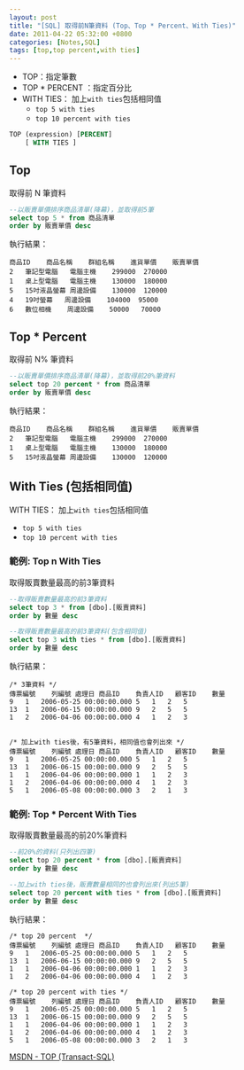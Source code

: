 ```yaml
---
layout: post
title: "[SQL] 取得前N筆資料 (Top、Top * Percent、With Ties)"
date: 2011-04-22 05:32:00 +0800
categories: [Notes,SQL]
tags: [top,top percent,with ties]
---
```


- TOP：指定筆數
- TOP * PERCENT ：指定百分比
- WITH TIES： 加上`with ties`包括相同值
    - `top 5 with ties`
    - `top 10 percent with ties`

```sql
TOP (expression) [PERCENT]  
    [ WITH TIES ]  
```

## Top
取得前 N 筆資料

```sql
--以販賣單價排序商品清單(降幕)，並取得前5筆
select top 5 * from 商品清單
order by 販賣單價 desc
```

執行結果：
```
商品ID	商品名稱	群組名稱	進貨單價	販賣單價
2	筆記型電腦	電腦主機	299000	270000
1	桌上型電腦	電腦主機	130000	180000
5	15吋液晶螢幕	周邊設備	130000	120000
4	19吋螢幕	周邊設備	104000	95000
6	數位相機	周邊設備	50000	70000
```

## Top * Percent

取得前 N% 筆資料

```sql
--以販賣單價排序商品清單(降幕)，並取得前20%筆資料
select top 20 percent * from 商品清單
order by 販賣單價 desc
```

執行結果：

```
商品ID	商品名稱	群組名稱	進貨單價	販賣單價
2	筆記型電腦	電腦主機	299000	270000
1	桌上型電腦	電腦主機	130000	180000
5	15吋液晶螢幕	周邊設備	130000	120000
```

## With Ties (包括相同值)

WITH TIES： 加上`with ties`包括相同值
- `top 5 with ties`
- `top 10 percent with ties`

### 範例: Top n With Ties

取得販賣數量最高的前3筆資料

```sql
--取得販賣數量最高的前3筆資料
select top 3 * from [dbo].[販賣資料]
order by 數量 desc

--取得販賣數量最高的前3筆資料(包含相同值)
select top 3 with ties * from [dbo].[販賣資料]
order by 數量 desc
```

執行結果：

```
/* 3筆資料 */
傳票編號	列編號	處理日	商品ID	負責人ID	顧客ID	數量
9	1	2006-05-25 00:00:00.000	5	1	2	5
13	1	2006-06-15 00:00:00.000	9	2	5	5
1	2	2006-04-06 00:00:00.000	4	1	2	3


/* 加上with ties後，有5筆資料，相同值也會列出來 */
傳票編號	列編號	處理日	商品ID	負責人ID	顧客ID	數量
9	1	2006-05-25 00:00:00.000	5	1	2	5
13	1	2006-06-15 00:00:00.000	9	2	5	5
1	1	2006-04-06 00:00:00.000	1	1	2	3
1	2	2006-04-06 00:00:00.000	4	1	2	3
5	1	2006-05-08 00:00:00.000	3	2	1	3
```

### 範例: Top * Percent With Ties
取得販賣數量最高的前20%筆資料

```sql
--前20%的資料(只列出四筆)
select top 20 percent * from [dbo].[販賣資料]
order by 數量 desc

--加上with ties後，販賣數量相同的也會列出來(列出5筆)
select top 20 percent with ties * from [dbo].[販賣資料]
order by 數量 desc
```

執行結果：

```
/* top 20 percent  */
傳票編號	列編號	處理日	商品ID	負責人ID	顧客ID	數量
9	1	2006-05-25 00:00:00.000	5	1	2	5
13	1	2006-06-15 00:00:00.000	9	2	5	5
1	1	2006-04-06 00:00:00.000	1	1	2	3
1	2	2006-04-06 00:00:00.000	4	1	2	3

/* top 20 percent with ties */
傳票編號	列編號	處理日	商品ID	負責人ID	顧客ID	數量
9	1	2006-05-25 00:00:00.000	5	1	2	5
13	1	2006-06-15 00:00:00.000	9	2	5	5
1	1	2006-04-06 00:00:00.000	1	1	2	3
1	2	2006-04-06 00:00:00.000	4	1	2	3
5	1	2006-05-08 00:00:00.000	3	2	1	3
```

[MSDN - TOP (Transact-SQL)](https://learn.microsoft.com/zh-tw/sql/t-sql/queries/top-transact-sql?view=sql-server-ver16)